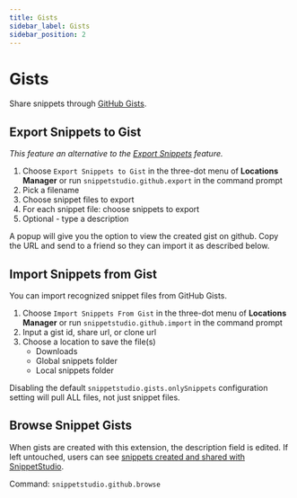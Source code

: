 ```yaml
---
title: Gists
sidebar_label: Gists
sidebar_position: 2
---
```


# Gists

Share snippets through [GitHub Gists](https://gist.github.com/).

## Export Snippets to Gist

*This feature an alternative to the [Export Snippets](/docs/snippet-management/export-snippets.md) feature.*

1. Choose `Export Snippets to Gist` in the <i className="codicon codicon-ellipsis"></i> three-dot menu of **Locations Manager** or run `snippetstudio.github.export` in the command prompt
2. Pick a filename
3. Choose snippet files to export
4. For each snippet file: choose snippets to export
5. Optional - type a description

A popup will give you the option to view the created gist on github. Copy the URL and send to a friend so they can import it as described below.

## Import Snippets from Gist

You can import recognized snippet files from GitHub Gists.

1. Choose `Import Snippets From Gist` in the <i className="codicon codicon-ellipsis"></i> three-dot menu of **Locations Manager** or run `snippetstudio.github.import` in the command prompt
2. Input a gist id, share url, or clone url
3. Choose a location to save the file(s) 
    - Downloads
    - Global snippets folder 
    - Local snippets folder

Disabling the default `snippetstudio.gists.onlySnippets` configuration setting will pull ALL files, not just snippet files.

## Browse Snippet Gists

When gists are created with this extension, the description field is edited. If left untouched, users can see [snippets created and shared with SnippetStudio](https://gist.github.com/search?q=snippetstudio+extension:.code-snippets&ref=searchresults).

Command: `snippetstudio.github.browse`